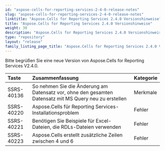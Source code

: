 ```yaml
---
id: "aspose-cells-for-reporting-services-2-4-0-release-notes"
slug: "aspose-cells-for-reporting-services-2-4-0-release-notes"
linktitle: "Aspose.Cells for Reporting Services 2.4.0 Versionshinweise"
title: "Aspose.Cells for Reporting Services 2.4.0 Versionshinweise"
weight: 30
description: "Aspose.Cells for Reporting Services 2.4.0 Versionshinweise – the latest updates and fixes."
type: "repository"
layout: "release"
family_listing_page_title: "Aspose.Cells for Reporting Services 2.4.0 Versionshinweise"
---
```

Bitte begrüßen Sie eine neue Version von Aspose.Cells for Reporting Services V2.4.0.

|**Taste** |**Zusammenfassung** |**Kategorie** |
|:- |:- |:- |
|SSRS-40136 | So nehmen Sie die Änderung am Datensatz vor, ohne den gesamten Datensatz mit MS Query neu zu erstellen| Merkmale|
|SSRS-40220 | Aspose.Cells für Reporting Services-Installationsproblem| Fehler|
|SSRS-40221 | Benötigen Sie Beispiele für Excel-Dateien, die RDLs-Dateien verwenden| Fehler|
|SSRS-40223 | Aspose.Cells erstellt zusätzliche Zeilen zwischen 4 und 6| Fehler|

